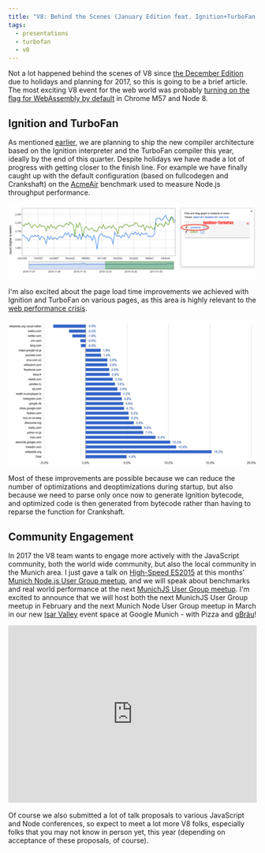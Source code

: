 ```yaml
---
title: "V8: Behind the Scenes (January Edition feat. Ignition+TurboFan and Community Engagement)"
tags:
  - presentations
  - turbofan
  - v8
---
```


Not a lot happened behind the scenes of V8 since [the December Edition](/2017/12/20/v8-behind-the-scenes-december-edition) due to holidays
and planning for 2017, so this is going to be a brief article. The most exciting V8 event for the web world was probably [turning on the
flag for WebAssembly by default](https://twitter.com/bmeurer/status/818534650993934336) in Chrome M57 and Node 8.

## Ignition and TurboFan

As mentioned [earlier](/2016/11/25/v8-behind-the-scenes-november-edition), we are planning to ship the new compiler architecture based on
the Ignition interpreter and the TurboFan compiler this year, ideally by the end of this quarter. Despite holidays we have made a lot of
progress with getting closer to the finish line. For example we have finally caught up with the default configuration (based on fullcodegen
and Crankshaft) on the [AcmeAir](https://github.com/acmeair/acmeair-nodejs) benchmark used to measure Node.js throughput performance.

<center>
  <img src="/images/2017/acmeair-20170130.png" alt="AcmeAir results" />
</center>

I'm also excited about the page load time improvements we achieved with Ignition and TurboFan on various pages, as this area is highly
relevant to the [web performance crisis](https://channel9.msdn.com/Blogs/msedgedev/nolanlaw-web-perf-crisis).

<center>
  <img src="/images/2017/toppages-20170130.jpg" alt="Top Pages" />
</center>

Most of these improvements are possible because we can reduce the number of optimizations and deoptimizations during startup, but
also because we need to parse only once now to generate Ignition bytecode, and optimized code is then generated from bytecode rather
than having to reparse the function for Crankshaft.

## Community Engagement

In 2017 the V8 team wants to engage more actively with the JavaScript community, both the world wide community, but also the local community in
the Munich area. I just gave a talk on [High-Speed ES2015](https://docs.google.com/presentation/d/1wiiZeRQp8-sXDB9xXBUAGbaQaWJC84M5RNxRyQuTmhk)
at this months' [Munich Node.js User Group meetup](http://www.mnug.de/archive.html#2017_01_12), and we will speak about benchmarks and real world
performance at the next [MunichJS User Group meetup](http://www.munichjs.org/meetups/?event_id=67). I'm excited to announce that we will host
both the next MunichJS User Group meetup in February and the next Munich Node User Group meetup in March in our new [Isar
Valley](https://twitter.com/holfelder/status/824670776917954564) event space at Google Munich - with Pizza and
[gBräu](https://untappd.com/b/tilmans-biere-gbrau/1390481)!

<iframe src="https://www.youtube.com/embed/XBSyyxN7Q-o" width="100%" height="360" frameborder="0" allowfullscreen></iframe>

Of course we also submitted a lot of talk proposals to various JavaScript and Node conferences, so expect to meet a lot more V8 folks, especially
folks that you may not know in person yet, this year (depending on acceptance of these proposals, of course).
